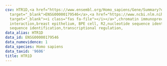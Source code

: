 ```yaml
---
csv: HTR1D,<a href="https://www.ensembl.org/Homo_sapiens/Gene/Summary?db=core;g=ENSG00000179546"
  target="_blank">ENSG00000179546</a>,<a href="https://www.ncbi.nlm.nih.gov/pubmed/22863008"
  target="_blank"><i class="fas fa-file"></i></a>",chromatin immunoprecipitation assay,direct
  interaction,breast epithelium, BPE cell, R2,nucleotide sequence identification,nucleotide
  sequence identification,transcriptional regulation,
data_alias: HTR1D
data_id: ENSG00000179546
data_numevidence: 1
data_species: Homo sapiens
data_taxid: '9606'
title: HTR1D
---
```

